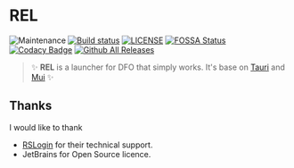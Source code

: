 REL
===

![Maintenance](https://img.shields.io/maintenance/yes/2022)
[![Build status](https://ci.appveyor.com/api/projects/status/2518r5xlutw53l54?svg=true)](https://github.com/Vang-z/RichELFlogin/blob/main/LICENSE)
[![LICENSE](https://img.shields.io/badge/licence-AGPL--3.0-orange)](https://github.com/Vang-z/RichELFlogin/releases)
[![FOSSA Status](https://app.fossa.com/api/projects/git%2Bgithub.com%2FVang-z%2FRichELFlogin.svg?type=shield)](https://app.fossa.com/projects/git%2Bgithub.com%2FVang-z%2FRichELFlogin?ref=badge_shield)
[![Codacy Badge](https://app.codacy.com/project/badge/Grade/1d7e3de166a74df4a7b1df689082217c)](https://www.codacy.com/gh/Vang-z/RichELFlogin/dashboard?utm_source=github.com&amp;utm_medium=referral&amp;utm_content=Vang-z/RichELFlogin&amp;utm_campaign=Badge_Grade)
[![Github All Releases](https://img.shields.io/github/downloads/Vang-z/RichELFlogin/total.svg)](https://github.com/Vang-z/RichELFlogin/releases)

> ✨ **REL** is a launcher for DFO that simply works. It's base on [Tauri](https://tauri.app/) and [Mui](https://mui.com/) ✨

Thanks
------

I would like to thank
-  [RSLogin](http://d.pvftool.com/) for their technical support.
-  JetBrains for Open Source licence.
